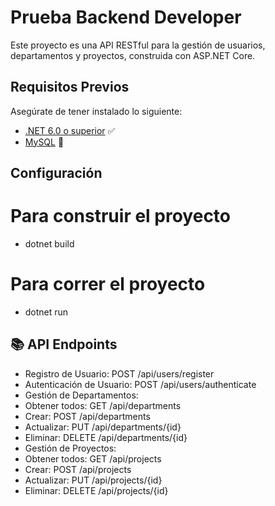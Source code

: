 # Prueba Backend Developer

Este proyecto es una API RESTful para la gestión de usuarios, departamentos y proyectos, construida con ASP.NET Core.

## Requisitos Previos

Asegúrate de tener instalado lo siguiente:

- [.NET 6.0 o superior](https://dotnet.microsoft.com/download) ✅
- [MySQL](https://dev.mysql.com/downloads/installer/) 🐬

## Configuración
# Para construir el proyecto
- dotnet build
# Para correr el proyecto
- dotnet run

## 📚 API Endpoints
- Registro de Usuario: POST /api/users/register
- Autenticación de Usuario: POST /api/users/authenticate
- Gestión de Departamentos:
- Obtener todos: GET /api/departments
- Crear: POST /api/departments
- Actualizar: PUT /api/departments/{id}
- Eliminar: DELETE /api/departments/{id}
- Gestión de Proyectos:
- Obtener todos: GET /api/projects
- Crear: POST /api/projects
- Actualizar: PUT /api/projects/{id}
- Eliminar: DELETE /api/projects/{id}
